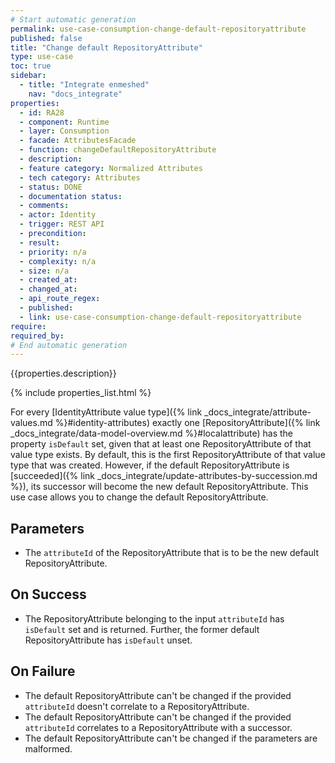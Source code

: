 ```yaml
---
# Start automatic generation
permalink: use-case-consumption-change-default-repositoryattribute
published: false
title: "Change default RepositoryAttribute"
type: use-case
toc: true
sidebar:
  - title: "Integrate enmeshed"
    nav: "docs_integrate"
properties:
  - id: RA28
  - component: Runtime
  - layer: Consumption
  - facade: AttributesFacade
  - function: changeDefaultRepositoryAttribute
  - description:
  - feature category: Normalized Attributes
  - tech category: Attributes
  - status: DONE
  - documentation status:
  - comments:
  - actor: Identity
  - trigger: REST API
  - precondition:
  - result:
  - priority: n/a
  - complexity: n/a
  - size: n/a
  - created_at:
  - changed_at:
  - api_route_regex:
  - published:
  - link: use-case-consumption-change-default-repositoryattribute
require:
required_by:
# End automatic generation
---
```


{{properties.description}}

{% include properties_list.html %}

For every [IdentityAttribute value type]({% link _docs_integrate/attribute-values.md %}#identity-attributes) exactly one [RepositoryAttribute]({% link _docs_integrate/data-model-overview.md %}#localattribute) has the property `isDefault` set, given that at least one RepositoryAttribute of that value type exists.
By default, this is the first RepositoryAttribute of that value type that was created.
However, if the default RepositoryAttribute is [succeeded]({% link _docs_integrate/update-attributes-by-succession.md %}), its successor will become the new default RepositoryAttribute.
This use case allows you to change the default RepositoryAttribute.

## Parameters

- The `attributeId` of the RepositoryAttribute that is to be the new default RepositoryAttribute.

## On Success

- The RepositoryAttribute belonging to the input `attributeId` has `isDefault` set and is returned. Further, the former default RepositoryAttribute has `isDefault` unset.

## On Failure

- The default RepositoryAttribute can't be changed if the provided `attributeId` doesn't correlate to a RepositoryAttribute.
- The default RepositoryAttribute can't be changed if the provided `attributeId` correlates to a RepositoryAttribute with a successor.
- The default RepositoryAttribute can't be changed if the parameters are malformed.
